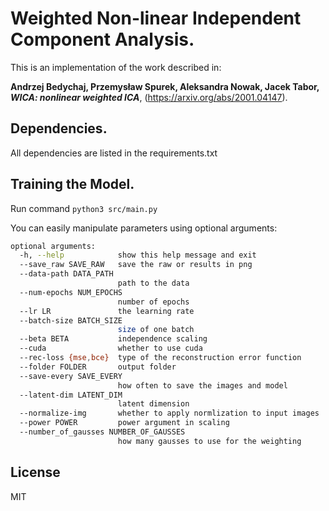 # Weighted Non-linear Independent Component Analysis.

This is an implementation of the work described in:
  
**Andrzej Bedychaj, Przemysław Spurek, Aleksandra Nowak, Jacek Tabor,** 
***WICA: nonlinear weighted ICA***, (https://arxiv.org/abs/2001.04147).

## Dependencies.

All dependencies are listed in the requirements.txt

## Training the Model.
Run command
`python3 src/main.py`

You can easily manipulate parameters using optional arguments:
```bash
optional arguments:
  -h, --help            show this help message and exit
  --save_raw SAVE_RAW   save the raw or results in png
  --data-path DATA_PATH
                        path to the data
  --num-epochs NUM_EPOCHS
                        number of epochs
  --lr LR               the learning rate
  --batch-size BATCH_SIZE
                        size of one batch
  --beta BETA           independence scaling
  --cuda                whether to use cuda
  --rec-loss {mse,bce}  type of the reconstruction error function
  --folder FOLDER       output folder
  --save-every SAVE_EVERY
                        how often to save the images and model
  --latent-dim LATENT_DIM
                        latent dimension
  --normalize-img       whether to apply normlization to input images
  --power POWER         power argument in scaling
  --number_of_gausses NUMBER_OF_GAUSSES
                        how many gausses to use for the weighting
```
## License
MIT
